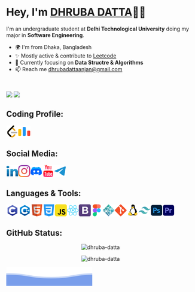 # Hey, I'm  [DHRUBA DATTA](https://dhruba-datta.netlify.app)👋🏻


I'm an undergraduate student at **Delhi Technological University** doing my major in **Software Engineering**. 
* 🌍  I'm from Dhaka, Bangladesh
* ✨  Mostly active & contribute to [Leetcode](https://leetcode.com/dhruba-datta/)
* 🧠  Currently focusing on **Data Structre & Algorithms**
* 📫  Reach me [dhrubadattaanjan@gmail.com](mailto:dhrubadattaanjan@gmail.com)


<br />

![](https://img.shields.io/github/followers/dhruba-datta?style=social)
![](https://visitor-badge.glitch.me/badge?page_id=dhruba-datta.dhruba-datta")


## Coding Profile:
<a href="https://leetcode.com/dhruba-datta/">
  <img align="left" alt="Dhruba's Leetcode" width="32px" src="https://github.com/dhruba-datta/dhruba-datta/blob/main/assets/leetcode.svg" />
</a>
<a href="https://codeforces.com/profile/dhrubadatta">
  <img align="left" alt="Dhruba's Codeforce" width="32px" src="https://github.com/dhruba-datta/dhruba-datta/blob/main/assets/code-forces.svg" />
</a>

<br />
<br />

## Social Media:
<a href="https://www.linkedin.com/in/dhruba-datta/">
  <img align="left" alt="Dhruba's LinkedIN" width="32px" src="https://github.com/dhruba-datta/dhruba-datta/blob/main/assets/linkedin.svg" />
</a>
<a href="https://www.instagram.com/dhrubz_/">
  <img align="left" alt="Dhruba's Instagram" width="32px" src="https://github.com/dhruba-datta/dhruba-datta/blob/main/assets/instagram.svg" />
</a>
<a href="https://discord.gg/zazf3BgJK7">
  <img align="left" alt="Dhruba's Facebook" width="32px" src="https://github.com/dhruba-datta/dhruba-datta/blob/main/assets/discord.svg" />
</a>
<a href="https://www.youtube.com/DhrubaDattaAnjan">
  <img align="left" alt="Dhruba's Youtube" width="32px" src="https://github.com/dhruba-datta/dhruba-datta/blob/main/assets/youtube.svg" />
</a>
<a href="https://t.me/dhrubzzz">
  <img align="left" alt="Dhruba's Twitter" width="32px" src="https://github.com/dhruba-datta/dhruba-datta/blob/main/assets/telegram.svg" />
</a>

<br />
<br />

## Languages & Tools:


<img align="left" alt="c" width="33px" src="https://github.com/dhruba-datta/dhruba-datta/blob/main/assets/c-programming.svg" />
<img align="left" alt="c++" width="33px" src="https://github.com/dhruba-datta/dhruba-datta/blob/main/assets/c++.svg" />
<img align="left" alt="html" width="32px" src="https://github.com/dhruba-datta/dhruba-datta/blob/main/assets/html.svg" />
<img align="left" alt="css" width="32px" src="https://github.com/dhruba-datta/dhruba-datta/blob/main/assets/css.svg" />
<img align="left" alt="js" width="32px" src="https://github.com/dhruba-datta/dhruba-datta/blob/main/assets/js.svg" />
<img align="left" alt="react" width="32px" src="https://github.com/dhruba-datta/dhruba-datta/blob/main/assets/react.svg" />
<img align="left" alt="bootstrap" width="32px" src="https://github.com/dhruba-datta/dhruba-datta/blob/main/assets/bootstrap.svg" />
<img align="left" alt="figma" width="32px" src="https://github.com/dhruba-datta/dhruba-datta/blob/main/assets/figma.svg" />
<img align="left" alt="netlify" width="32px" src="https://github.com/dhruba-datta/dhruba-datta/blob/main/assets/netlify.svg" />
<img align="left" alt="git" width="32px" src="https://github.com/dhruba-datta/dhruba-datta/blob/main/assets/git.svg" />
<img align="left" alt="linux" width="32px" src="https://github.com/dhruba-datta/dhruba-datta/blob/main/assets/linux.svg" />
<img align="left" alt="tailwindcss" width="32px" src="https://github.com/dhruba-datta/dhruba-datta/blob/main/assets/tailwindcss.svg" />
<img align="left" alt="photoshop" width="32px" src="https://github.com/dhruba-datta/dhruba-datta/blob/main/assets/photoshop.svg" />
<img align="left" alt="premiere-pro" width="32px" src="https://github.com/dhruba-datta/dhruba-datta/blob/main/assets/premiere-pro.svg" />

<br />
<br />

## GitHub Status:

<p align="center"> <img src="http://github-readme-streak-stats.herokuapp.com?user=dhruba-datta&theme=tokyonight_duo&hide_border=true&background=DD272700&currStreakNum=FF5B2A&ring=DD9505&fire=DD2727" alt="dhruba-datta" />
 
<p align="center"> <img src="https://github-readme-stats.vercel.app/api?username=dhruba-datta&show_icons=true&hide_border=true&bg_color=00000000&text_color=3498db&hide=issues" alt="dhruba-datta" /> 
  

![](./assets/bottom_header.svg)
